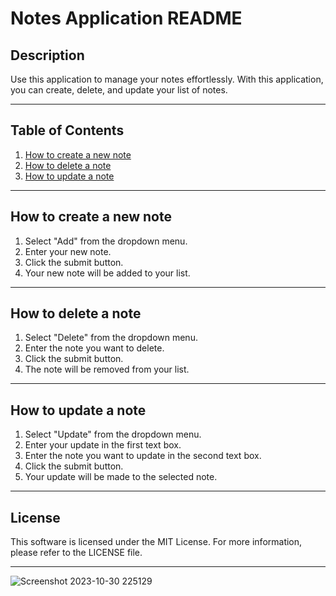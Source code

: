 # Notes Application README

## Description

Use this application to manage your notes effortlessly. With this application, you can create, delete, and update your list of notes.

---

## Table of Contents

1. [How to create a new note](#how-to-create-a-new-note)
2. [How to delete a note](#how-to-delete-a-note)
3. [How to update a note](#how-to-update-a-note)

---

## How to create a new note

1. Select "Add" from the dropdown menu.
2. Enter your new note.
3. Click the submit button.
4. Your new note will be added to your list.

---

## How to delete a note

1. Select "Delete" from the dropdown menu.
2. Enter the note you want to delete.
3. Click the submit button.
4. The note will be removed from your list.

---

## How to update a note

1. Select "Update" from the dropdown menu.
2. Enter your update in the first text box.
3. Enter the note you want to update in the second text box.
4. Click the submit button.
5. Your update will be made to the selected note.

---

## License

This software is licensed under the MIT License. For more information, please refer to the LICENSE file.

---

![Screenshot 2023-10-30 225129](https://github.com/jameswhitaker007/noteTakingAppVercel/assets/138829204/2de871ee-27d4-4166-88f4-48f16eabb96d)
